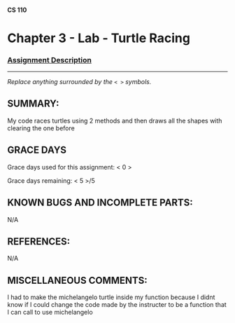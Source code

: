 #### CS 110
# Chapter 3 - Lab - Turtle Racing

### [Assignment Description](https://docs.google.com/document/d/1MWJnOpOaQL3yQb1-FVcj7SZLzLQRGZrbhnpyOL0v6mE/edit?usp=sharing)

***

_Replace anything surrounded by the `< >` symbols._

## SUMMARY:
 My code races turtles using 2 methods and then draws all the shapes with clearing the one before

## GRACE DAYS
Grace days used for this assignment: < 0 >

Grace days remaining: < 5 >/5

## KNOWN BUGS AND INCOMPLETE PARTS:
 N/A

## REFERENCES:
 N/A

## MISCELLANEOUS COMMENTS:
 I had to make the michelangelo turtle inside my function because I didnt know if I could change the code made by the instructer to be a function that I can call to use michelangelo
